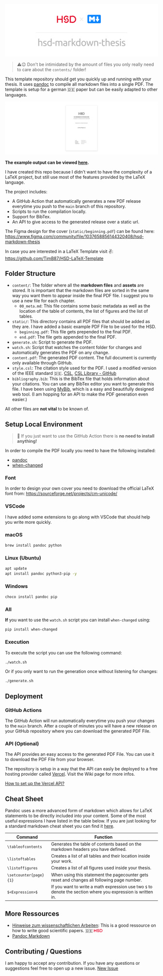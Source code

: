 <p align="center">
  <img src=".assets/banner-hsd-markdown-thesis.png" alt="Banner" max-height="160px">
</p>

> ⚠️😉 Don't be intimidated by the amount of files you only really need to care about the `contents/` folder!

This template repository should get you quickly up and running with your thesis. It uses [pandoc](https://pandoc.org/) to compile all markdown files into a single PDF. The template is setup for a german 🇩🇪 paper but can be easily adapted to other languages.

<p align="center">
  <img src=".assets/thesis-preview.png" alt="Preview" max-height="160px">
</p>

**The example output can be viewed [here](https://hsd-markdown-thesis.vercel.app/output.pdf).**

I have created this repo because I didn't want to have the complexity of a LaTeX project, but still use most of the features provided by the LaTeX language.

The project includes:
- A GitHub Action that automatically generates a new PDF release everytime you push to the `main` branch of this repository.
- Scripts to run the compilation locally.
- Support for BibTex.
- An API to give access to the generated release over a static url.

The Figma design for the cover (`static/beginning.pdf`) can be found here:<br>
https://www.figma.com/community/file/1037658856144320408/hsd-markdown-thesis

In case you are interested in a LaTeX Template visit ✌️:<br>
https://github.com/TimB87/HSD-LaTeX-Template

## Folder Structure

- `content/`: The folder where all the **markdown files** and **assets** are stored. It is important that the markdown files are sorted in the same way you want them to appear inside the final PDF file. I suggest you to use a new file for each chapter.
  - `00_meta.md`: This file contains some basic metadata as well as the location of the table of contents, the list of figures and the list of tables.
- `static/`: This directory contains all PDF files that should be added as they are. I have added a basic example PDF File to be used for the HSD.
  - `beginning.pdf`: This file gets prepended to the final PDF.
  - `end.pdf`: The file gets appended to the final PDF.
- `generate.sh`: Script to generate the PDF.
- `watch.sh`: Script that watches the content folder for changes and automatically generates the PDF on any change.
- `content.pdf`: The generated PDF content. The full document is currently only available through GitHub.
- `style.csl`: The citation style used for the PDF. I used a modified version of the IEEE standard 🇩🇪. [CSL](https://citationstyles.org/), [CSL Library - GitHub](https://github.com/citation-style-language/styles)
- `bibliography.bib`: This is the BibTex file that holds information about your citations. You can use any BibTex editor you want to generate this file. I have been using [MyBib](https://mybib.com/), which is a easy and beautifully designed web tool. (I am hopping for an API to make the PDF generation even easier.)

All other files are **not vital** to be known of. 

## Setup Local Environment

> 🥳 If you just want to use the GitHub Action there is **no need to install anything!**

In order to compile the PDF locally you need to have the following installed:
- [pandoc](https://pandoc.org/)
- [when-changed](https://pypi.org/project/when-changed/)

### Font

In order to design your own cover you need to download the official LaTeX font from: https://sourceforge.net/projects/cm-unicode/

### VSCode

I have added some extensions to go along with VSCode that should help you write more quickly.

### macOS

```sh
brew install pandoc python
```

### Linux (Ubuntu)

```sh
apt update
apt install pandoc python3-pip -y
```

### Windows

```sh
choco install pandoc pip
```

### All

**If** you want to use the `watch.sh` script you can install `when-changed` using:
```sh
pip install when-changed
```

### Execution

To execute the script you can use the following command:
```sh
./watch.sh
```

Or if you only want to run the generation once without listening for changes:
```sh
./generate.sh
```

## Deployment

### GitHub Actions
The GitHub Action will run automatically everytime you push your changes to the `main` branch. After a couple of minutes you will have a new release on your GitHub repository where you can download the generated PDF File.

### API (Optional)

The API provides an easy access to the generated PDF File. You can use it to download the PDF File from your browser.

The repository is setup in a way that the API can easly be deployed to a free hosting provider called [Vercel](https://vercel.com/). Visit the Wiki page for more infos.

[How to set up the Vercel API?](https://github.com/KuhlTime/hsd-markdown-thesis/wiki/Setup-Vercel)

## Cheat Sheet

Pandoc uses a more advanced form of markdown which allows for LaTeX statements to be directly included into your content. Some of the most useful expressions I have listed in the table below. If you are just looking for a standard markdown cheat sheet you can find it [here](https://guides.github.com/pdfs/markdown-cheatsheet-online.pdf).

| Command                | Function                                                                                                     |
| ---------------------- | ------------------------------------------------------------------------------------------------------------ |
| `\tableofcontents`     | Generates the table of contents based on the markdown headers you have defined.                              |
| `\listoftables`        | Creates a list of all tables and their location inside your work.                                            |
| `\listoffigures`       | Creates a list of all figures used inside your thesis.                                                       |
| `\setcounter{page}{1}` | When using this statement the pagecounter gets reset and changes all following page number.                  |
| `$<Expression>$`       | If you want to write a math expression use two `$` to denote the section where you expression is written in. |

## More Ressources

- [Hinweise zum wissenschaftlichen Arbeiten](https://soz-kult.hs-duesseldorf.de/studium/was/Documents/Hinweise%20zum%20wissenschaftlichen%20Arbeiten_September2020_Final.pdf): This is a good ressource on how to write good scientific papers. 🇩🇪 <img src="https://raw.githubusercontent.com/KuhlTime/KuhlTime/main/assets/hsd.svg" height="10px">
- [Pandoc Markdown](https://www.flutterbys.com.au/stats/tut/tut17.3.html)

## Contributing / Questions

I am happy to accept any contribution. If you have any questions or suggestions feel free to open up a new issue. [New Issue](https://github.com/KuhlTime/hsd-markdown-thesis/issues/new)

